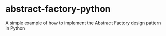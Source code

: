 # abstract-factory-python
A simple example of how to implement the Abstract Factory design pattern in Python
